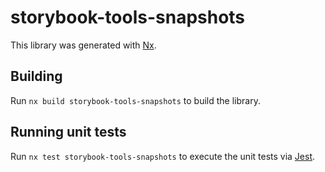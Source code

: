 # storybook-tools-snapshots

This library was generated with [Nx](https://nx.dev).

## Building

Run `nx build storybook-tools-snapshots` to build the library.

## Running unit tests

Run `nx test storybook-tools-snapshots` to execute the unit tests via [Jest](https://jestjs.io).
